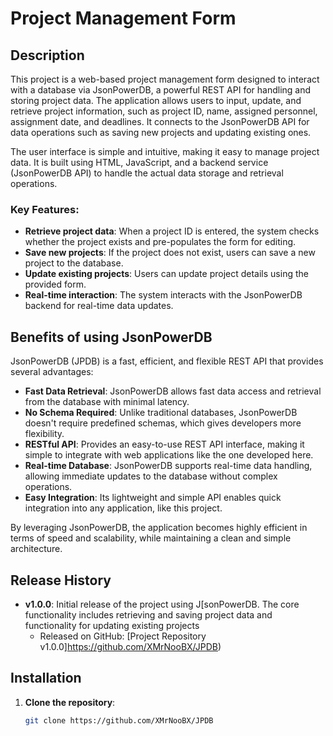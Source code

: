 # Project Management Form

## Description
This project is a web-based project management form designed to interact with a database via JsonPowerDB, a powerful REST API for handling and storing project data. The application allows users to input, update, and retrieve project information, such as project ID, name, assigned personnel, assignment date, and deadlines. It connects to the JsonPowerDB API for data operations such as saving new projects and updating existing ones.

The user interface is simple and intuitive, making it easy to manage project data. It is built using HTML, JavaScript, and a backend service (JsonPowerDB API) to handle the actual data storage and retrieval operations.

### Key Features:
- **Retrieve project data**: When a project ID is entered, the system checks whether the project exists and pre-populates the form for editing.
- **Save new projects**: If the project does not exist, users can save a new project to the database.
- **Update existing projects**: Users can update project details using the provided form.
- **Real-time interaction**: The system interacts with the JsonPowerDB backend for real-time data updates.
  
## Benefits of using JsonPowerDB
JsonPowerDB (JPDB) is a fast, efficient, and flexible REST API that provides several advantages:

- **Fast Data Retrieval**: JsonPowerDB allows fast data access and retrieval from the database with minimal latency.
- **No Schema Required**: Unlike traditional databases, JsonPowerDB doesn't require predefined schemas, which gives developers more flexibility.
- **RESTful API**: Provides an easy-to-use REST API interface, making it simple to integrate with web applications like the one developed here.
- **Real-time Database**: JsonPowerDB supports real-time data handling, allowing immediate updates to the database without complex operations.
- **Easy Integration**: Its lightweight and simple API enables quick integration into any application, like this project.

By leveraging JsonPowerDB, the application becomes highly efficient in terms of speed and scalability, while maintaining a clean and simple architecture.

## Release History
- **v1.0.0**: Initial release of the project using J[sonPowerDB. The core functionality includes retrieving and saving project data and functionality for updating existing projects
  - Released on GitHub: [Project Repository v1.0.0]https://github.com/XMrNooBX/JPDB)
## Installation

1. **Clone the repository**:
   ```bash
   git clone https://github.com/XMrNooBX/JPDB
